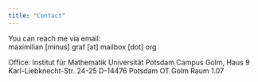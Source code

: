 ```yaml
---
title: "Contact"
---
```


You can reach me via email:  
maximilian [minus] graf [at] mailbox [dot] org

Office:
Institut für Mathematik
Universität Potsdam
Campus Golm, Haus 9
Karl-Liebknecht-Str. 24-25
D-14476 Potsdam OT Golm
Raum 1.07
